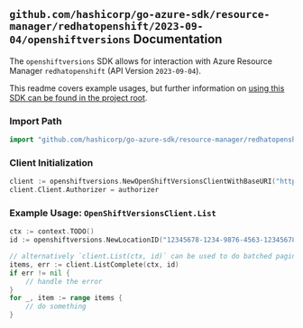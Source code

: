 
## `github.com/hashicorp/go-azure-sdk/resource-manager/redhatopenshift/2023-09-04/openshiftversions` Documentation

The `openshiftversions` SDK allows for interaction with Azure Resource Manager `redhatopenshift` (API Version `2023-09-04`).

This readme covers example usages, but further information on [using this SDK can be found in the project root](https://github.com/hashicorp/go-azure-sdk/tree/main/docs).

### Import Path

```go
import "github.com/hashicorp/go-azure-sdk/resource-manager/redhatopenshift/2023-09-04/openshiftversions"
```


### Client Initialization

```go
client := openshiftversions.NewOpenShiftVersionsClientWithBaseURI("https://management.azure.com")
client.Client.Authorizer = authorizer
```


### Example Usage: `OpenShiftVersionsClient.List`

```go
ctx := context.TODO()
id := openshiftversions.NewLocationID("12345678-1234-9876-4563-123456789012", "locationName")

// alternatively `client.List(ctx, id)` can be used to do batched pagination
items, err := client.ListComplete(ctx, id)
if err != nil {
	// handle the error
}
for _, item := range items {
	// do something
}
```
